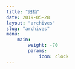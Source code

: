 ```yaml
---
title: "归档"
date: 2019-05-28
layout: "archives"
slug: "archives"
menu:
    main:
        weight: -70
        params: 
            icon: clock
---
```

